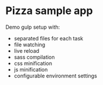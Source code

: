 # Pizza sample app

Demo gulp setup with:

+ separated files for each task
+ file watching
+ live reload
+ sass compilation
+ css minification
+ js minification
+ configurable environment settings


